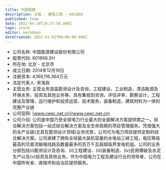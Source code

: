 ```yaml
---
title: 中国能建
description: 主板 - 建筑工程 - 601868
published: true
date: 2022-04-30T19:37:56.000Z
tags: stock
editor: markdown
dateCreated: 2022-01-01T00:00:00.000Z
---
```


- 公司名称: 中国能源建设股份有限公司
- 股票代码: 601868.SH
- 所在地: 北京 - 北京市
- 成立日期: 2014年12月19日
- 注册资本: 4,169,116.364万元
- 法定代表人: 宋海良
- 主营业务: 主营业务涵盖勘测设计及咨询，工程建设，工业制造，清洁能源及环保水务，投资及其他业务等，具有集规划咨询，评估评审，勘察设计，工程建设及管理，运行维护和投资运营，技术服务，装备制造，建筑材料为一体的完整产业链
- 公司官网: [www.ceec.net.cn](www.ceec.net.cn)
- 公司介绍: 公司是中国乃至全球电力行业最大的全面解决方案提供商之一。综合解决方案包括一站式综合解决方案及全生命周期的项目管理服务。凭借强大的全产业链(尤其在勘测设计领域)业务优势，公司可为电力项目提供定制的综合解决方案。公司承建了拥有全球最大装机容量的水电站三峡工程，电压等级最高的交直流输电线路及数量最多的百万千瓦超超临界发电机组。公司的业务分部包括(i)勘测设计及咨询、(ii)工程建设、(iii)装备制造、(iv)民用爆破及水泥生产以及(v)投资及其他业务。作为中国电力工程及建设行业的领导者，公司在中国所有省、直辖市和自治区提供服务。


